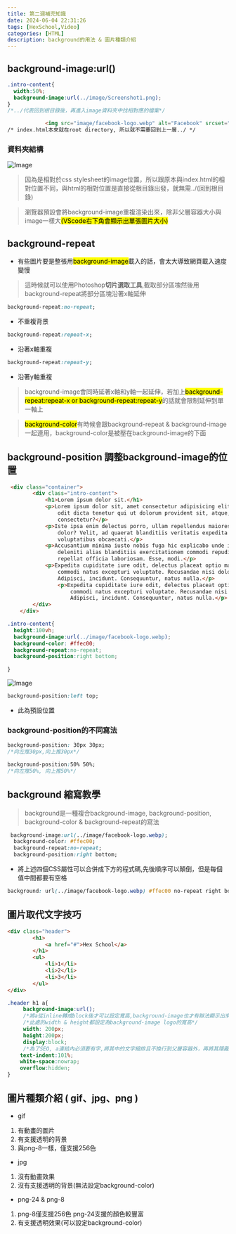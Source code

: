 ```yaml
---
title: 第二週補充知識
date: 2024-06-04 22:31:26
tags: [HexSchool,Video]
categories: [HTML]
description: background的用法 & 圖片種類介紹
---
```

## background-image:url()

```css
.intro-content{
  width:50%;
  background-image:url(../image/Screenshot1.png);
}
/*../代表回到根目錄後，再進入image資料夾中找相對應的檔案*/
```
```html
            <img src="image/facebook-logo.webp" alt="Facebook" srcset="">
/* index.html本來就在root directory, 所以就不需要回到上一層../ */
```
### 資料夾結構
![Image](https://i.imgur.com/KaWU84t.png)
>因為是相對於css stylesheet的image位置，所以跟原本與index.html的相對位置不同，與html的相對位置是直接從根目錄出發，就無需../(回到根目錄)

>瀏覽器預設會將background-image重複渲染出來，除非父層容器大小與image一樣大<mark>(VScode右下角會顯示出單張圖片大小)</mark>

## background-repeat 

* 有些圖片要是整張用<mark>background-image</mark>載入的話，會太大導致網頁載入速度變慢

>這時候就可以使用Photoshop**切片選取工具**,截取部分區塊然後用background-repeat將部分區塊沿著x軸延伸
```css
background-repeat:no-repeat;
```
* 不重複背景

```css
background-repeat:repeat-x;
```
* 沿著x軸重複

```css
background-repeat:repeat-y;
```
* 沿著y軸重複

>background-image會同時延著x軸和y軸一起延伸，若加上<mark>background-repeat:repeat-x or background-repeat:repeat-y</mark>的話就會限制延伸到單一軸上

><mark>background-color</mark>有時候會跟background-repeat & background-image一起連用，background-color是被壓在background-image的下面

## background-position 調整background-image的位置
```html
 <div class="container">
        <div class="intro-content">
            <h1>Lorem ipsum dolor sit.</h1>
            <p>Lorem ipsum dolor sit, amet consectetur adipisicing elit. Quod unde rerum, deleniti ea obcaecati sint hic
                odit dicta tenetur qui ut dolorum provident sit, atque, reprehenderit nulla voluptate! Officiis,
                consectetur?</p>
            <p>Iste ipsa enim delectus porro, ullam repellendus maiores quis rem debitis cum, necessitatibus architecto
                dolor? Velit, ad quaerat blanditiis veritatis expedita totam vel voluptatem officiis officia ab modi
                voluptatibus obcaecati.</p>
            <p>Accusantium minima iusto nobis fuga hic explicabo unde illum, perferendis et animi aperiam quaerat, eaque
                deleniti alias blanditiis exercitationem commodi repudiandae ullam consequatur incidunt reiciendis
                repellat officia laboriosam. Esse, modi.</p>
            <p>Expedita cupiditate iure odit, delectus placeat optio magnam assumenda mollitia aspernatur at saepe nisi
                commodi natus excepturi voluptate. Recusandae nisi dolorem, necessitatibus optio aliquam repellat.
                Adipisci, incidunt. Consequuntur, natus nulla.</p>
                <p>Expedita cupiditate iure odit, delectus placeat optio magnam assumenda mollitia aspernatur at saepe nisi
                    commodi natus excepturi voluptate. Recusandae nisi dolorem, necessitatibus optio aliquam repellat.
                    Adipisci, incidunt. Consequuntur, natus nulla.</p>
        </div>
    </div>
```
```css
.intro-content{
  height:100vh;
  background-image:url(../image/facebook-logo.webp);
  background-color: #ffec00;
  background-repeat:no-repeat;
  background-position:right bottom;
  
}
```
![Image](https://i.imgur.com/u9KRxeV.png)

```css
background-position:left top;
```
* 此為預設位置

### background-position的不同寫法   
```css
background-position: 30px 30px;
/*向左推30px,向上推30px*/
```
```css
background-position:50% 50%;
/*向左推50%, 向上推50%*/
```

## background 縮寫教學

>background是一種複合background-image, background-position, background-color & background-repeat的寫法

```css
 background-image:url(../image/facebook-logo.webp);
  background-color: #ffec00;
  background-repeat:no-repeat;
  background-position:right bottom;
```
* 將上述四個CSS屬性可以合併成下方的程式碼,先後順序可以顛倒，但是每個值中間都要有空格

```css
background: url(../image/facebook-logo.webp) #ffec00 no-repeat right bottom;
```
## 圖片取代文字技巧 

```html
<div class="header">
        <h1>
            <a href="#">Hex School</a>
        </h1>
        <ul>
            <li>1</li>
            <li>2</li>
            <li>3</li>
        </ul>
</div>

```
```css
.header h1 a{
     background-image:url();
     /*將a從inline轉成block後才可以設定寬高,background-image也才有辦法顯示出來*/
     /*此處的width & height都設定為background-image logo的寬高*/
     width: 200px;
     height:200px;
     display:block;
     /*為了SEO, a連結內必須要有字,將其中的文字縮排且不換行到父層容器外，再將其隱藏*/
    text-indent:101%;
    white-space:nowrap;
    overflow:hidden;
}
```
## 圖片種類介紹 ( gif、jpg、png )

* gif
1. 有動畫的圖片
2. 有支援透明的背景
3. 與png-8一樣，僅支援256色

* jpg
1. 沒有動畫效果
2. 沒有支援透明的背景(無法設定background-color)

* png-24 & png-8
1. png-8僅支援256色 png-24支援的顏色較豐富
2. 有支援透明效果(可以設定background-color)
